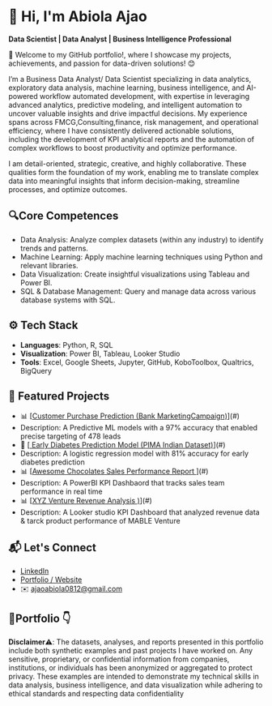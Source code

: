 # 👋 Hi, I'm Abiola Ajao

**Data Scientist | Data Analyst | Business Intelligence Professional**  

🚀 Welcome to my GitHub portfolio!, where I showcase my projects, achievements, and passion for data-driven solutions! 😊

I’m a Business Data Analyst/ Data Scientist specializing in data analytics, exploratory data analysis, machine learning, business intelligence, and AI-powered workflow automated development, with expertise in leveraging advanced analytics, predictive modeling, and intelligent automation to uncover valuable insights and drive impactful decisions.
My experience spans across FMCG,Consulting,finance, risk management, and operational efficiency, where I have consistently delivered actionable solutions, including the development of KPI analytical reports and the automation of complex workflows to boost productivity and optimize performance.

I am detail-oriented, strategic, creative, and highly collaborative. These qualities form the foundation of my work, enabling me to translate complex data into meaningful insights that inform decision-making, streamline processes, and optimize outcomes.

## 🔍Core Competences  
- Data Analysis: Analyze complex datasets (within any industry) to identify trends and patterns.
- Machine Learning: Apply machine learning techniques using Python and relevant libraries.
- Data Visualization: Create insightful visualizations using Tableau and Power BI.
- SQL & Database Management: Query and manage data across various database systems with SQL.

## ⚙️ Tech Stack  
- **Languages**: Python, R, SQL  
- **Visualization**: Power BI, Tableau, Looker Studio  
- **Tools**: Excel, Google Sheets, Jupyter, GitHub, KoboToolbox, Qualtrics, BigQuery


## 🚀 Featured Projects  
- 📊 [[Customer Purchase Prediction (Bank MarketingCampaign)](https://shorturl.at/cXRHB)](#)
- Description: A Predictive ML models with a 97% accuracy that enabled precise targeting of 478 leads
- 🌱 [[ Early Diabetes Prediction Model (PIMA Indian Dataset)](https://github.com/Abiola97/ajaoabiola0812/tree/main/Python%20Projects/Diabetes%20Early%20Predictor)](#)
- Description: A logistic regression model with 81% accuracy for early diabetes prediction
- 📊 [[Awesome Chocolates Sales Performance Report ](https://shorturl.at/tOGGw)](#)
- Description: A PowerBI KPI Dashbaord that tracks sales team performance in real time
- 📊 [[XYZ Venture Revenue Analysis )](https://shorturl.at/fLnxu)](#)
- Description: A Looker studio KPI Dashboard that analyzed revenue data & tarck product performance of MABLE Venture


  
## 📬 Let's Connect

- [LinkedIn](https://www.linkedin.com/in/abiola-ajao/)  
- [Portfolio / Website](https://github.com/Abiola97/ajaoabiola0812)  
- ✉️ ajaoabiola0812@gmail.com  

## 💼Portfolio 👇
**Disclaimer**⚠️: The datasets, analyses, and reports presented in this portfolio include both synthetic examples and past projects I have worked on. Any sensitive, proprietary, or confidential information from companies, institutions, or individuals has been anonymized or aggregated to protect privacy. These examples are intended to demonstrate my technical skills in data analysis, business intelligence, and data visualization while adhering to ethical standards and respecting data confidentiality
